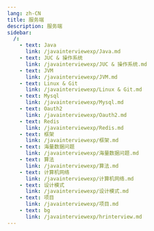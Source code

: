 ```yaml
---
lang: zh-CN
title: 服务端
description: 服务端
sidebar:
  /:
    - text: Java
      link: /javainterviewexp/Java.md
    - text: JUC & 操作系统
      link: /javainterviewexp/JUC & 操作系统.md
    - text: JVM
      link: /javainterviewexp/JVM.md
    - text: Linux & Git
      link: /javainterviewexp/Linux & Git.md
    - text: Mysql
      link: /javainterviewexp/Mysql.md
    - text: Oauth2
      link: /javainterviewexp/Oauth2.md
    - text: Redis
      link: /javainterviewexp/Redis.md
    - text: 框架
      link: /javainterviewexp/框架.md
    - text: 海量数据问题
      link: /javainterviewexp/海量数据问题.md
    - text: 算法
      link: /javainterviewexp/算法.md
    - text: 计算机网络
      link: /javainterviewexp/计算机网络.md
    - text: 设计模式
      link: /javainterviewexp/设计模式.md
    - text: 项目
      link: /javainterviewexp/项目.md
    - text: bg
      link: /javainterviewexp/hrinterview.md
---
```

